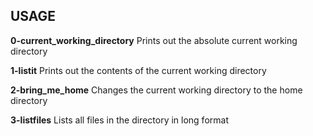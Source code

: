 ## USAGE

**0-current_working_directory**
Prints out the absolute current working directory

**1-listit**
Prints out the contents of the current working directory

**2-bring_me_home**
Changes the current working directory to the home directory

**3-listfiles**
Lists all files in the directory in long format
